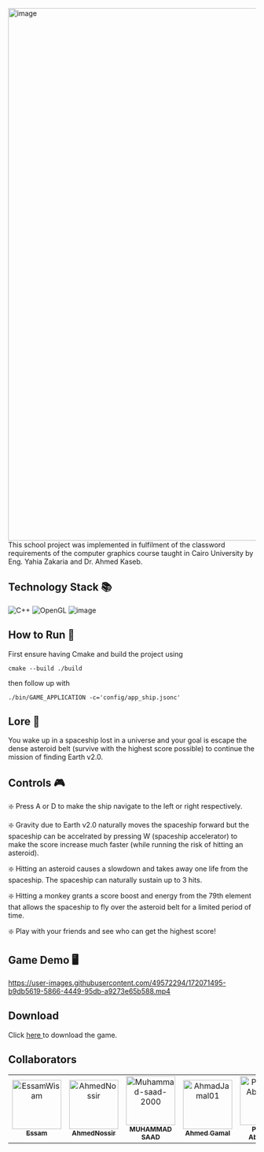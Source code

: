 <img width="1082" alt="image" src="https://user-images.githubusercontent.com/49572294/178162948-21d352cc-b643-4c37-aebf-4caf697b318d.png">
This school project was implemented in fulfilment of the classword requirements of the computer graphics course taught in Cairo University by Eng. Yahia Zakaria and Dr. Ahmed Kaseb.

## Technology Stack 📚
![C++](https://img.shields.io/badge/c++-%2300599C.svg?style=for-the-badge&logo=c%2B%2B&logoColor=white) ![OpenGL](https://img.shields.io/badge/OpenGL-%23FFFFFF.svg?style=for-the-badge&logo=opengl) ![image](https://user-images.githubusercontent.com/49572294/178163500-d9e59ebc-7653-4e61-be80-fa49c2c9e505.png)



## How to Run 🚀
First ensure having Cmake and build the project using
```
cmake --build ./build 
```
then follow up with
```
./bin/GAME_APPLICATION -c='config/app_ship.jsonc'
```

## Lore 📖
You wake up in a spaceship lost in a universe and your goal is escape the dense asteroid belt (survive with the highest score possible) to continue the mission of finding Earth v2.0. 

## Controls 🎮 
❇️ Press A or D to make the ship navigate to the left or right respectively.

❇️ Gravity due to Earth v2.0 naturally moves the spaceship forward but the spaceship can be accelrated by pressing W (spaceship accelerator) to make the score increase much faster (while running the risk of hitting an asteroid).

❇️ Hitting an asteroid causes a slowdown and takes away one life from the spaceship. The spaceship can naturally sustain up to 3 hits.

❇️ Hitting a monkey grants a score boost and energy from the 79th element that allows the spaceship to fly over the asteroid belt for a limited period of time.

❇️ Play with your friends and see who can get the highest score!

## Game Demo 🖥️

https://user-images.githubusercontent.com/49572294/172071495-b9db5619-5866-4449-95db-a9273e65b588.mp4

## Download
Click <a href="google.com"> here </a> to download the game.
## Collaborators
<!-- readme: collaborators -start -->
<table>
<tr>
    <td align="center">
        <a href="https://github.com/EssamWisam">
            <img src="https://avatars.githubusercontent.com/u/49572294?v=4" width="100;" alt="EssamWisam"/>
            <br />
            <sub><b>Essam</b></sub>
        </a>
    </td>
    <td align="center">
        <a href="https://github.com/AhmedNossir">
            <img src="https://avatars.githubusercontent.com/u/57074577?v=4" width="100;" alt="AhmedNossir"/>
            <br />
            <sub><b>AhmedNossir</b></sub>
        </a>
    </td>
    <td align="center">
        <a href="https://github.com/Muhammad-saad-2000">
            <img src="https://avatars.githubusercontent.com/u/61880555?v=4" width="100;" alt="Muhammad-saad-2000"/>
            <br />
            <sub><b>MUHAMMAD SAAD</b></sub>
        </a>
    </td>
    <td align="center">
        <a href="https://github.com/AhmadJamal01">
            <img src="https://avatars.githubusercontent.com/u/65499354?v=4" width="100;" alt="AhmadJamal01"/>
            <br />
            <sub><b>Ahmed Gamal</b></sub>
        </a>
    </td>
    <td align="center">
        <a href="https://github.com/Passant-Abdelgalil">
            <img src="https://avatars.githubusercontent.com/u/69261710?v=4" width="100;" alt="Passant-Abdelgalil"/>
            <br />
            <sub><b>Passant Abdelgalil</b></sub>
        </a>
    </td></tr>
</table>
<!-- readme: collaborators -end -->


